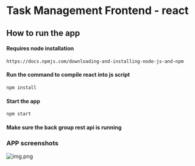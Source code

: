 # Task Management Frontend - react

## How to run the app
#### Requires node installation
```https://docs.npmjs.com/downloading-and-installing-node-js-and-npm```

#### Run the command to compile react into js script
```npm install```

#### Start the app
```npm start```


#### Make sure the back group rest api is running

### APP screenshots

![img.png](img.png)